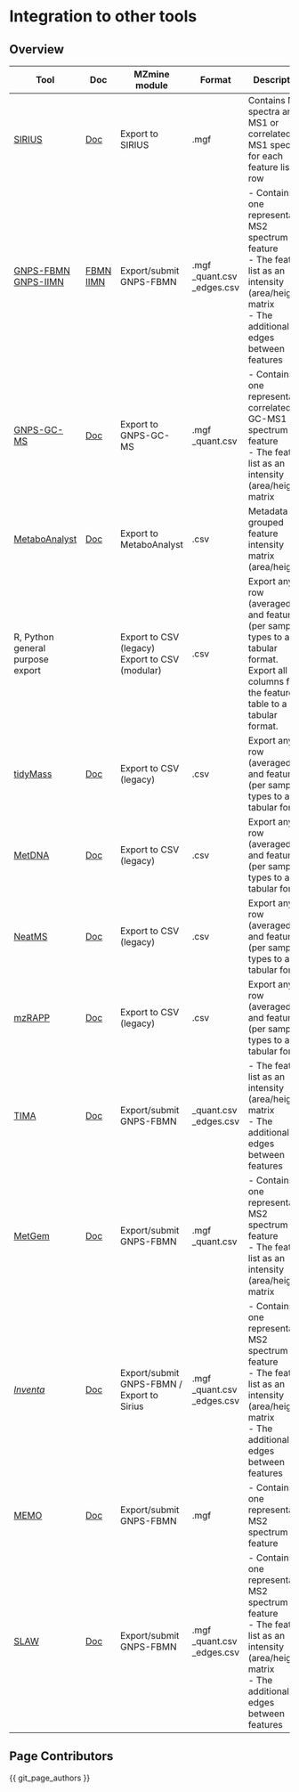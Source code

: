 # Integration to other tools

## Overview

| **Tool** | **Doc** | **MZmine module** | **Format** | **Description** |
|---|---|---|---|---|
| [SIRIUS](https://bio.informatik.uni-jena.de/software/sirius/) | [Doc](https://boecker-lab.github.io/docs.sirius.github.io/) | Export to SIRIUS | .mgf | Contains MS2 spectra and MS1 or correlated MS1 spectra for each feature list row |
| [GNPS-FBMN](https://www.nature.com/articles/s41592-020-0933-6)<br>[GNPS-IIMN](https://www.nature.com/articles/s41467-021-23953-9) | [FBMN](https://ccms-ucsd.github.io/GNPSDocumentation/featurebasedmolecularnetworking-with-mzmine2/)<br>[IIMN](https://ccms-ucsd.github.io/GNPSDocumentation/fbmn-iin/) | Export/submit GNPS-FBMN | .mgf<br>_quant.csv<br>_edges.csv | - Contains one representative MS2 spectrum per feature<br>- The feature list as an intensity (area/height) matrix<br>- The additional IIN edges between features |
| [GNPS-GC-MS](https://ccms-ucsd.github.io/GNPSDocumentation/gcanalysis/) | [Doc](https://ccms-ucsd.github.io/GNPSDocumentation/gc-ms-deconvolution/#gc-ms-data-processing-with-adap-mzmine) | Export to GNPS-GC-MS | .mgf<br>_quant.csv | - Contains one representative correlated GC-MS1 spectrum per feature<br>- The feature list as an intensity (area/height) matrix |
| [MetaboAnalyst](https://www.metaboanalyst.ca/) | [Doc](https://www.metaboanalyst.ca/docs/Tutorials.xhtml) | Export to MetaboAnalyst | .csv | Metadata grouped feature intensity matrix (area/height) |
| R, Python<br>general purpose export  |  | Export to CSV (legacy)<br>Export to CSV (modular) | .csv | Export any row (averaged) and feature (per sample) types to a tabular format.<br>Export all columns from the feature table to a tabular format. |
| [tidyMass](https://github.com/tidymass/tidymass) | [Doc](https://www.tidymass.org/start/create_mass_dataset/#mzmine-feature-table-to-mass_dataset-class) | Export to CSV (legacy) | .csv | Export any row (averaged) and feature (per sample) types to a tabular format |
| [MetDNA](http://metdna.zhulab.cn/) | [Doc](https://github.com/ZhuMetLab/MetDNA2_Web/blob/main/Tutorials/Tutorial_data_preprocessing_MZmine.pdf) | Export to CSV (legacy) | .csv | Export any row (averaged) and feature (per sample) types to a tabular format |
| [NeatMS](https://github.com/bihealth/NeatMS) | [Doc](https://neatms.readthedocs.io/en/latest/first-steps/data-format/) | Export to CSV (legacy) | .csv | Export any row (averaged) and feature (per sample) types to a tabular format |
| [mzRAPP](https://github.com/YasinEl/mzRAPP#exporting-npp-outputs-from-different-tools) | [Doc](https://github.com/YasinEl/mzRAPP#exporting-npp-outputs-from-different-tools) | Export to CSV (legacy) | .csv | Export any row (averaged) and feature (per sample) types to a tabular format |
| [TIMA](https://github.com/taxonomicallyinformedannotation/tima-r) | [Doc](https://taxonomicallyinformedannotation.github.io/tima-r/index.html) | Export/submit GNPS-FBMN | _quant.csv<br>_edges.csv | - The feature list as an intensity (area/height) matrix<br>- The additional IIN edges between features | 
| [MetGem](https://metgem.github.io/) | [Doc](https://metgem.readthedocs.io/en/latest/) | Export/submit GNPS-FBMN | .mgf<br>_quant.csv | - Contains one representative MS2 spectrum per feature<br>- The feature list as an intensity (area/height) matrix |
| [*Inventa*](https://github.com/luigiquiros/inventa) | [Doc](https://luigiquiros.github.io/inventa/) | Export/submit GNPS-FBMN / Export to Sirius |  .mgf<br>_quant.csv<br>_edges.csv | - Contains one representative MS2 spectrum per feature<br>- The feature list as an intensity (area/height) matrix<br>- The additional IIN edges between features |
| [MEMO](https://github.com/mandelbrot-project/memo) | [Doc](https://memo-docs.readthedocs.io/en/latest/index.html) | Export/submit GNPS-FBMN | .mgf |- Contains one representative MS2 spectrum per feature |
| [SLAW](https://github.com/zamboni-lab/SLAW) | [Doc](https://github.com/zamboni-lab/SLAW) | Export/submit GNPS-FBMN | .mgf<br>_quant.csv<br>_edges.csv | - Contains one representative MS2 spectrum per feature<br>- The feature list as an intensity (area/height) matrix<br>- The additional IIN edges between features |

## Page Contributors

{{ git_page_authors }}
